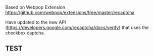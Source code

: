 Based on Webpop Extension https://github.com/webpop/extensions/tree/master/recaptcha

Have updated to the new API (https://developers.google.com/recaptcha/docs/verify) that uses the checkbox captcha.

<h2>TEST</h2>
